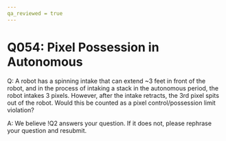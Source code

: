 ```yaml
---
qa_reviewed = true
---
```


# Q054: Pixel Possession in Autonomous

Q: A robot has a spinning intake that can extend ~3 feet in front of the robot, and in the process of intaking a stack in the autonomous period, the robot intakes 3 pixels. However, after the intake retracts, the 3rd pixel spits out of the robot. Would this be counted as a pixel control/possession limit violation?

A: We believe !Q2 answers your question. If it does not, please rephrase your question and resubmit.
